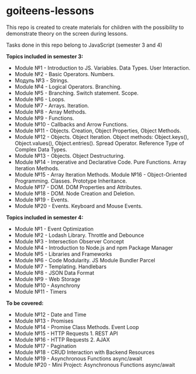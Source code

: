 ﻿# goiteens-lessons
This repo is created to create materials for children with the possibility to demonstrate theory on the screen during lessons. 

Tasks done in this repo belong to JavaScript (semester 3 and 4)

**Topics included in semester 3:** 

* Module №1 -  Introduction to JS. Variables. Data Types. User Interaction.
* Module №2 - Basic Operators. Numbers.
* Модуль №3 - Strings. 
* Module №4 - Logical Operators. Branching.
* Module №5 - Branching. Switch statement. Scope.
* Module №6 - Loops.
* Module №7 - Arrays. Iteration.
* Module №8 - Array Methods.
* Module №9 - Functions.
* Module №10 - Callbacks and Arrow Functions.
* Module №11 - Objects. Creation, Object Properties, Object Methods.
* Module №12 - Objects. Object Iteration. Object methods: Object.keys(), Object.values(), Object.entries(). Spread Operator. Reference Type of Complex Data Types.
* Module №13 - Objects. Object Destructuring.
* Module №14 - Imperative and Declarative Code. Pure Functions. Array Iteration Methods.
* Module №15 - Array Iteration Methods.
Module №16 - Object-Oriented Programming. Classes. Prototype Inheritance.
* Module №17 - DOM. DOM Properties and Attributes.
* Module №18 - DOM. Node Creation and Deletion.
* Module №19 - Events.
* Module №20 - Events. Keyboard and Mouse Events.

**Topics included in semester 4:** 

* Module №1 - Event Optimization
* Module №2 - Lodash Library. Throttle and Debounce
* Module №3 - Intersection Observer Concept
* Module №4 - Introduction to Node.js and npm Package Manager
* Module №5 - Libraries and Frameworks
* Module №6 - Code Modularity. JS Module Bundler Parcel
* Module №7 - Templating. Handlebars
* Module №8 - JSON Data Format
* Module №9 - Web Storage
* Module №10 - Asynchrony
* Module №11 - Timers

**To be covered:** 
* Module №12 - Date and Time
* Module №13 - Promises
* Module №14 - Promise Class Methods. Event Loop
* Module №15 - HTTP Requests 1. REST API
* Module №16 - HTTP Requests 2. AJAX
* Module №17 - Pagination
* Module №18 - CRUD Interaction with Backend Resources
* Module №19 - Asynchronous Functions async/await
* Module №20 - Mini Project: Asynchronous Functions async/await

